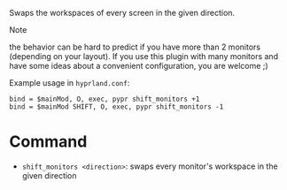 Swaps the workspaces of every screen in the given direction.

> [!Note]
> the behavior can be hard to predict if you have more than 2 monitors (depending on your layout).
> If you use this plugin with many monitors and have some ideas about a convenient configuration, you are welcome ;)

Example usage in `hyprland.conf`:

```
bind = $mainMod, O, exec, pypr shift_monitors +1
bind = $mainMod SHIFT, O, exec, pypr shift_monitors -1
```

# Command

- `shift_monitors <direction>`: swaps every monitor's workspace in the given direction

